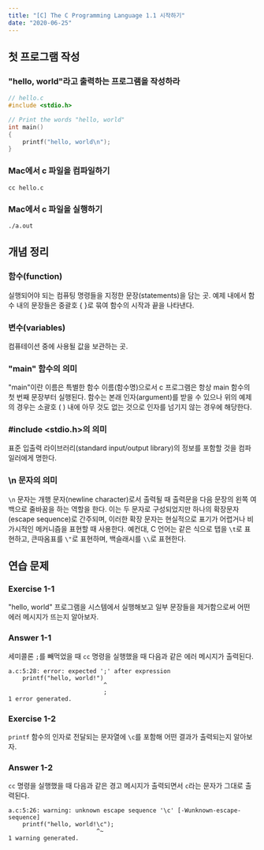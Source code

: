 ```yaml
---
title: "[C] The C Programming Language 1.1 시작하기"
date: "2020-06-25"
---
```


## 첫 프로그램 작성

### "hello, world"라고 출력하는 프로그램을 작성하라

```c
// hello.c
#include <stdio.h>

// Print the words "hello, world"
int main()
{
    printf("hello, world\n");
}
```

### Mac에서 c 파일을 컴파일하기

```shell
cc hello.c
```

### Mac에서 c 파일을 실행하기

```shell
./a.out
```

## 개념 정리

### 함수(function)

실행되어야 되는 컴퓨팅 명령들을 지정한 문장(statements)을 담는 곳. 예제 내에서 함수 내의 문장들은 중괄호 { }로 묶여 함수의 시작과 끝을 나타낸다.

### 변수(variables)

컴퓨테이션 중에 사용될 값을 보관하는 곳.

### "main" 함수의 의미

"main"이란 이름은 특별한 함수 이름(함수명)으로서 c 프로그램은 항상 main 함수의 첫 번째 문장부터 실행된다. 함수는 본래 인자(argument)를 받을 수 있으나 위의 예제의 경우는 소괄호 ( ) 내에 아무 것도 없는 것으로 인자를 넘기지 않는 경우에 해당한다.

### #include <stdio.h>의 의미

표준 입출력 라이브러리(standard input/output library)의 정보를 포함할 것을 컴파일러에게 명한다.

### \n 문자의 의미

`\n` 문자는 개행 문자(newline character)로서 출력될 때 출력문을 다음 문장의 왼쪽 여백으로 줄바꿈을 하는 역할을 한다. 이는 두 문자로 구성되었지만 하나의 확장문자(escape sequence)로 간주되며, 이러한 확장 문자는 현실적으로 표기가 어렵거나 비가시적인 메커니즘을 표현할 때 사용한다. 예컨대, C 언어는 같은 식으로 탭을 `\t`로 표현하고, 큰따옴표를 `\"`로 표현하며, 백슬래시를 `\\`로 표현한다.

## 연습 문제

### Exercise 1-1

"hello, world" 프로그램을 시스템에서 실행해보고 일부 문장들을 제거함으로써 어떤 에러 메시지가 뜨는지 알아보자.

### Answer 1-1

세미콜론 `;`를 빼먹었을 때 `cc` 명령을 실행했을 때 다음과 같은 에러 메시지가 출력된다.

```shell
a.c:5:28: error: expected ';' after expression
    printf("hello, world!")
                           ^
                           ;
1 error generated.
```

### Exercise 1-2

`printf` 함수의 인자로 전달되는 문자열에 `\c`를 포함해 어떤 결과가 출력되는지 알아보자.

### Answer 1-2

`cc` 명령을 실행했을 때 다음과 같은 경고 메시지가 출력되면서 `c`라는 문자가 그대로 출력된다.

```shell
a.c:5:26: warning: unknown escape sequence '\c' [-Wunknown-escape-sequence]
    printf("hello, world!\c");
                         ^~
1 warning generated.
```
